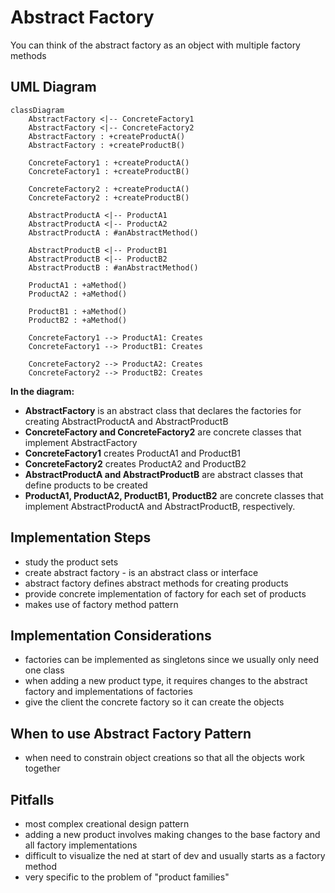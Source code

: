 # Abstract Factory

You can think of the abstract factory as an object with multiple factory methods

## UML Diagram

```mermaid
classDiagram
    AbstractFactory <|-- ConcreteFactory1
    AbstractFactory <|-- ConcreteFactory2
    AbstractFactory : +createProductA()
    AbstractFactory : +createProductB()

    ConcreteFactory1 : +createProductA()
    ConcreteFactory1 : +createProductB()

    ConcreteFactory2 : +createProductA()
    ConcreteFactory2 : +createProductB()

    AbstractProductA <|-- ProductA1
    AbstractProductA <|-- ProductA2
    AbstractProductA : #anAbstractMethod()

    AbstractProductB <|-- ProductB1
    AbstractProductB <|-- ProductB2
    AbstractProductB : #anAbstractMethod()

    ProductA1 : +aMethod()
    ProductA2 : +aMethod()

    ProductB1 : +aMethod()
    ProductB2 : +aMethod()

    ConcreteFactory1 --> ProductA1: Creates
    ConcreteFactory1 --> ProductB1: Creates

    ConcreteFactory2 --> ProductA2: Creates
    ConcreteFactory2 --> ProductB2: Creates
```

**In the diagram:**
- **AbstractFactory** is an abstract class that declares the factories for creating AbstractProductA and 
AbstractProductB
- **ConcreteFactory and ConcreteFactory2** are concrete classes that implement AbstractFactory
- **ConcreteFactory1** creates ProductA1 and ProductB1
- **ConcreteFactory2** creates ProductA2 and ProductB2
- **AbstractProductA and AbstractProductB** are abstract classes that define products to be created
- **ProductA1, ProductA2, ProductB1, ProductB2** are concrete classes that implement AbstractProductA and 
AbstractProductB, respectively.

## Implementation Steps

- study the product sets
- create abstract factory - is an abstract class or interface
- abstract factory defines abstract methods for creating products
- provide concrete implementation of factory for each set of products
- makes use of factory method pattern

## Implementation Considerations

- factories can be implemented as singletons since we usually only need one class
- when adding a new product type, it requires changes to the abstract factory and implementations of factories
- give the client the concrete factory so it can create the objects

## When to use Abstract Factory Pattern

- when need to constrain object creations so that all the objects work together

## Pitfalls

- most complex creational design pattern
- adding a new product involves making changes to the base factory and all factory implementations
- difficult to visualize the ned at start of dev and usually starts as a factory method
- very specific to the problem of "product families"